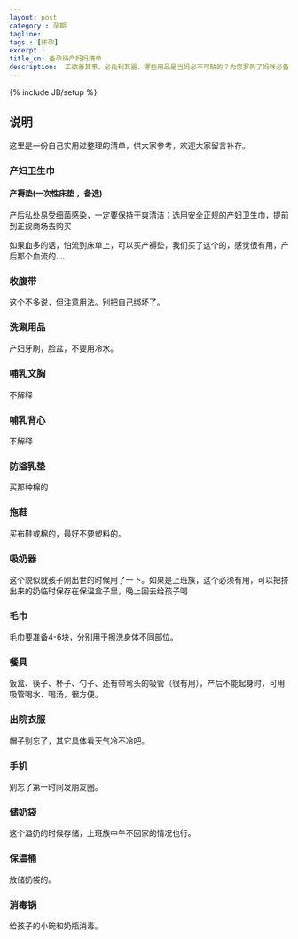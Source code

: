 ```yaml
---
layout: post
category : 孕期
tagline: 
tags : [怀孕]
excerpt : 
title_cn: 备孕待产妈妈清单 
description:  工欲善其事，必先利其器，哪些用品是当妈必不可缺的？为您罗列了妈咪必备的待产用品
---
```

{% include JB/setup %}

## 说明

  这里是一份自己实用过整理的清单，供大家参考，欢迎大家留言补存。

### 产妇卫生巾

#### 产褥垫(一次性床垫 ，备选)

  产后私处易受细菌感染，一定要保持干爽清洁；选用安全正规的产妇卫生巾，提前到正规商场去购买

  如果血多的话，怕流到床单上，可以买产褥垫，我们买了这个的，感觉很有用，产后那个血流的....

### 收腹带

  这个不多说，但注意用法。别把自己绑坏了。

### 洗涮用品

  产妇牙刷，脸盆，不要用冷水。

### 哺乳文胸

  不解释

### 哺乳背心

  不解释

### 防溢乳垫

  买那种棉的

### 拖鞋

  买布鞋或棉的，最好不要塑料的。

### 吸奶器

  这个貌似就孩子刚出世的时候用了一下。如果是上班族，这个必须有用，可以把挤出来的奶临时保存在保温盒子里，晚上回去给孩子喝

### 毛巾

  毛巾要准备4-6块，分别用于擦洗身体不同部位。

### 餐具

  饭盒、筷子、杯子、勺子、还有带弯头的吸管（很有用），产后不能起身时，可用吸管喝水、喝汤，很方便。

### 出院衣服

  帽子别忘了，其它具体看天气冷不冷吧。

### 手机

  别忘了第一时间发朋友圈。

### 储奶袋

  这个溢奶的时候存储，上班族中午不回家的情况也行。

### 保温桶
	
  放储奶袋的。

### 消毒锅

  给孩子的小碗和奶瓶消毒。

